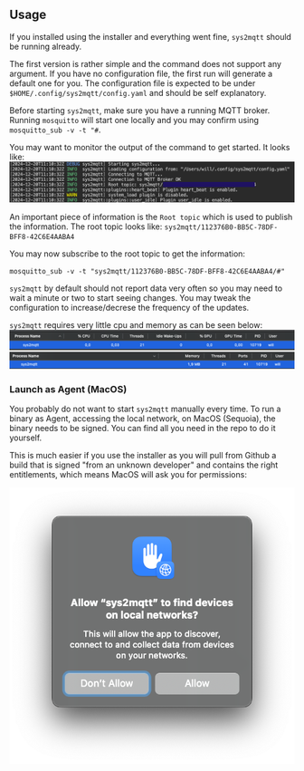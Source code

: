 ## Usage

If you installed using the installer and everything went fine, `sys2mqtt` should be running already.

The first version is rather simple and the command does not support any argument.
If you have no configuration file, the first run will generate a default one for you.
The configuration file is expected to be under `$HOME/.config/sys2mqtt/config.yaml` and should be self explanatory.

Before starting `sys2mqtt`, make sure you have a running MQTT broker. Running `mosquitto` will start one locally and you
may confirm using `mosquitto_sub -v -t "#`.

You may want to monitor the output of the command to get started. It looks like:
![stdout](resources/screenshots/stdout.png)


An important piece of information is the `Root topic` which is used to publish the information. The root topic looks
like: `sys2mqtt/112376B0-BB5C-78DF-BFF8-42C6E4AABA4`

You may now subscribe to the root topic to get the information:
```
mosquitto_sub -v -t "sys2mqtt/112376B0-BB5C-78DF-BFF8-42C6E4AABA4/#"
```

`sys2mqtt` by default should not report data very often so you may need to wait a minute or two to start seeing changes.
You may tweak the configuration to increase/decrese the frequency of the updates.

`sys2mqtt` requires very little cpu and memory as can be seen below:
![CPU Usage](resources/screenshots/cpu.png)
![Memory Usage](resources/screenshots/mem.png)

### Launch as Agent (MacOS)

You probably do not want to start `sys2mqtt` manually every time.
To run a binary as Agent, accessing the local network, on MacOS (Sequoia), the binary needs to be signed.
You can find all you need in the repo to do it yourself.

This is much easier if you use the installer as you will pull from Github a build that is signed "from an unknown
developer" and contains the right entitlements, which means MacOS will ask you for permissions:

![Local Network Access](../resources/screenshots/local_network.png)

